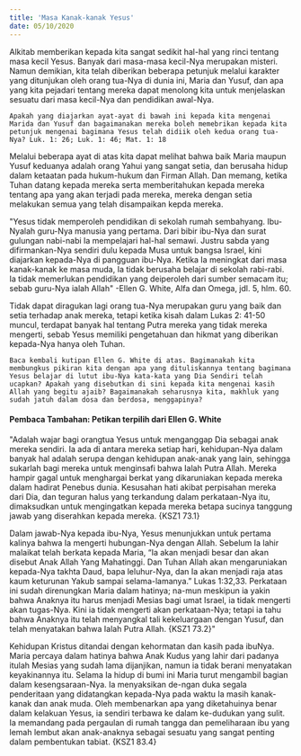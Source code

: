 ```yaml
---
title: 'Masa Kanak-kanak Yesus'
date: 05/10/2020
---
```


Alkitab memberikan kepada kita sangat sedikit hal-hal yang rinci tentang masa kecil Yesus. Banyak dari masa-masa kecil-Nya merupakan misteri. Namun demikian, kita telah diberikan beberapa petunjuk melalui karakter yang ditunjukan oleh orang tua-Nya di dunia ini, Maria dan Yusuf, dan apa yang kita pejadari tentang mereka dapat menolong kita untuk menjelaskan sesuatu dari masa kecil-Nya dan pendidikan awal-Nya.

`Apakah yang diajarkan ayat-ayat di bawah ini kepada kita mengenai Marida dan Yusuf dan bagaimanakan mereka boleh memebrikan kepada kita petunjuk mengenai bagimana Yesus telah didiik oleh kedua orang tua-Nya? Luk. 1: 26; Luk. 1: 46; Mat. 1: 18`

Melalui beberapa ayat di atas kita dapat melihat bahwa baik Maria maupun Yusuf keduanya adalah orang Yahui yang sangat setia, dan berusaha hidup dalam ketaatan pada hukum-hukum dan Firman Allah. Dan memang, ketika Tuhan datang kepada mereka serta memberitahukan kepada mereka tentang apa yang akan terjadi pada mereka, mereka dengan setia melakukan semua yang telah disampaikan kepda mereka.

"Yesus tidak memperoleh pendidikan di sekolah rumah sembahyang. Ibu-Nyalah guru-Nya manusia yang pertama. Dari bibir ibu-Nya dan surat gulungan nabi-nabi Ia mempelajari hal-hal semawi. Justru sabda yang difirmankan-Nya sendiri dulu kepada Musa untuk bangsa Israel, kini diajarkan kepada-Nya di pangguan ibu-Nya. Ketika Ia meningkat dari masa kanak-kanak ke masa muda, Ia tidak berusaha belajar di sekolah rabi-rabi. Ia tidak memerlukan pendidikan yang deiperoleh dari sumber semacam itu; sebab guru-Nya ialah Allah" -Ellen G. White, Alfa dan Omega, jdl. 5, hlm. 60.

Tidak dapat diragukan lagi orang tua-Nya merupakan guru yang baik dan setia terhadap anak mereka, tetapi ketika kisah dalam Lukas 2: 41-50 muncul, terdapat banyak hal tentang Putra mereka yang tidak mereka mengerti, sebab Yesus memiliki pengetahuan dan hikmat yang diberikan kepada-Nya hanya oleh Tuhan.

`Baca kembali kutipan Ellen G. White di atas. Bagimanakah kita membungkus pikiran kita dengan apa yang dituliskannya tentang bagimana Yesus belajar di lutut ibu-Nya kata-kata yang Dia Sendiri telah ucapkan? Apakah yang disebutkan di sini kepada kita mengenai kasih Allah yang begitu ajaib? Bagaimanakah seharusnya kita, makhluk yang sudah jatuh dalam dosa dan berdosa, menggapinya?`

#### Pembaca Tambahan: Petikan terpilih dari Ellen G. White

"Adalah wajar bagi orangtua Yesus untuk menganggap Dia sebagai anak mereka sendiri. Ia ada di antara mereka setiap hari, kehidupan-Nya dalam banyak hal adalah serupa dengan kehidupan anak-anak yang lain, sehingga sukarlah bagi mereka untuk menginsafi bahwa Ialah Putra Allah. Mereka hampir gagal untuk menghargai berkat yang dikaruniakan kepada mereka dalam hadirat Penebus dunia. Kesusahan hati akibat perpisahan mereka dari Dia, dan teguran halus yang terkandung dalam perkataan-Nya itu, dimaksudkan untuk mengingatkan kepada mereka betapa sucinya tanggung jawab yang diserahkan kepada mereka. {KSZ1 73.1}

Dalam jawab-Nya kepada ibu-Nya, Yesus menunjukkan untuk pertama kalinya bahwa Ia mengerti hubungan-Nya dengan Allah. Sebelum Ia lahir malaikat telah berkata kepada Maria, “Ia akan menjadi besar dan akan disebut Anak Allah Yang Mahatinggi. Dan Tuhan Allah akan mengaruniakan kepada-Nya takhta Daud, bapa leluhur-Nya, dan Ia akan menjadi raja atas kaum keturunan Yakub sampai selama-lamanya.” Lukas 1:32,33. Perkataan ini sudah direnungkan Maria dalam hatinya; na-mun meskipun ia yakin bahwa Anaknya itu harus menjadi Mesias bagi umat Israel, ia tidak mengerti akan tugas-Nya. Kini ia tidak mengerti akan perkataan-Nya; tetapi ia tahu bahwa Anaknya itu telah menyangkal tali kekeluargaan dengan Yusuf, dan telah menyatakan bahwa Ialah Putra Allah. {KSZ1 73.2}"

Kehidupan Kristus ditandai dengan kehormatan dan kasih pada ibuNya. Maria percaya dalam hatinya bahwa Anak Kudus yang lahir dari padanya itulah Mesias yang sudah lama dijanjikan, namun ia tidak berani menyatakan keyakinannya itu. Selama Ia hidup di bumi ini Maria turut mengambil bagian dalam kesengsaraan-Nya. Ia menyaksikan de-ngan duka segala penderitaan yang didatangkan kepada-Nya pada waktu Ia masih kanak-kanak dan anak muda. Oleh membenarkan apa yang diketahuinya benar dalam kelakuan Yesus, ia sendiri terbawa ke dalam ke-dudukan yang sulit. Ia memandang pada pergaulan di rumah tangga dan pemeliharaan ibu yang lemah lembut akan anak-anaknya sebagai sesuatu yang sangat penting dalam pembentukan tabiat. {KSZ1 83.4}